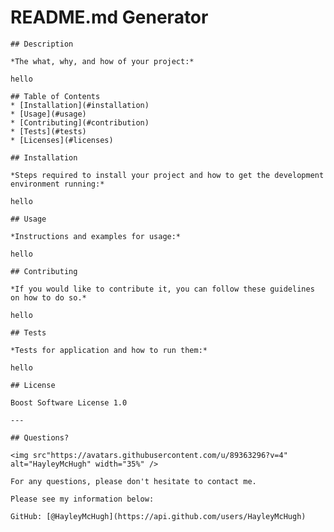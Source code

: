 # README.md Generator

    ## Description 

    *The what, why, and how of your project:*

    hello 

    ## Table of Contents
    * [Installation](#installation)
    * [Usage](#usage)
    * [Contributing](#contribution)
    * [Tests](#tests)
    * [Licenses](#licenses)

    ## Installation 

    *Steps required to install your project and how to get the development environment running:*

    hello

    ## Usage 

    *Instructions and examples for usage:*

    hello

    ## Contributing 

    *If you would like to contribute it, you can follow these guidelines on how to do so.*

    hello

    ## Tests

    *Tests for application and how to run them:*

    hello

    ## License

    Boost Software License 1.0
    
    ---

    ## Questions?

    <img src"https://avatars.githubusercontent.com/u/89363296?v=4" alt="HayleyMcHugh" width="35%" />

    For any questions, please don't hesitate to contact me. 
    
    Please see my information below:

    GitHub: [@HayleyMcHugh](https://api.github.com/users/HayleyMcHugh)
    